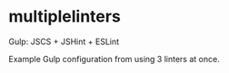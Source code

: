 multiplelinters
===============
Gulp: JSCS + JSHint + ESLint

Example Gulp configuration from using 3 linters at once.
